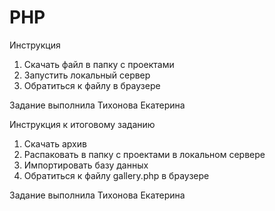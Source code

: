 # PHP
Инструкция
1. Скачать файл в папку с проектами
2. Запустить локальный сервер
3. Обратиться к файлу в браузере

Задание выполнила Тихонова Екатерина


Инструкция к итоговому заданию
1. Скачать архив
2. Распаковать в папку с проектами в локальном сервере
3. Импортировать базу данных
4. Обратиться к файлу gallery.php в браузере

Задание выполнила Тихонова Екатерина
